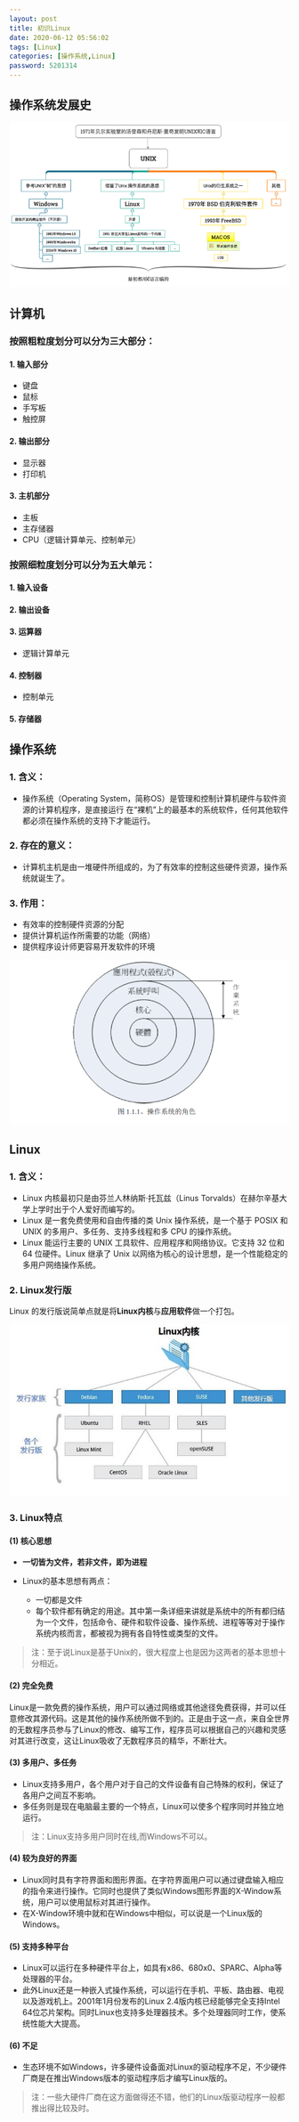 ```yaml
---
layout: post
title: 初识Linux
date: 2020-06-12 05:56:02
tags: [Linux]
categories: [操作系统,Linux]
password: 5201314
---
```


## 操作系统发展史

![](https://github.com/CharlieTao/CharlieTao.github.sources/blob/master/BigData/Pictures/Linux/操作系统发展史.png?raw=true)


<!-- more -->

## 计算机

### 按照粗粒度划分可以分为三大部分：
#### 1. 输入部分
- 键盘
- 鼠标
- 手写板
- 触控屏

#### 2. 输出部分
- 显示器
- 打印机

#### 3. 主机部分
- 主板
- 主存储器
- CPU（逻辑计算单元、控制单元）


### 按照细粒度划分可以分为五大单元：

#### 1. 输入设备
#### 2. 输出设备
#### 3. 运算器
- 逻辑计算单元
#### 4. 控制器
- 控制单元
#### 5. 存储器

  

## 操作系统

### 1. 含义：
- 操作系统（Operating System，简称OS）是管理和控制计算机硬件与软件资源的计算机程序，是直接运行  在“裸机”上的最基本的系统软件，任何其他软件都必须在操作系统的支持下才能运行。

### 2. 存在的意义：
- 计算机主机是由一堆硬件所组成的，为了有效率的控制这些硬件资源，操作系统就诞生了。

### 3. 作用：
- 有效率的控制硬件资源的分配
- 提供计算机运作所需要的功能（网络）
- 提供程序设计师更容易开发软件的环境

![](https://github.com/CharlieTao/CharlieTao.github.sources/blob/master/BigData/Pictures/Linux/操作系统.png?raw=true)


## Linux

### 1. 含义：

- Linux 内核最初只是由芬兰人林纳斯·托瓦兹（Linus Torvalds）在赫尔辛基大学上学时出于个人爱好而编写的。
- Linux 是一套免费使用和自由传播的类 Unix 操作系统，是一个基于 POSIX 和 UNIX 的多用户、多任务、支持多线程和多 CPU 的操作系统。
- Linux 能运行主要的 UNIX 工具软件、应用程序和网络协议。它支持 32 位和 64 位硬件。Linux 继承了 Unix 以网络为核心的设计思想，是一个性能稳定的多用户网络操作系统。

  
### 2. Linux发行版
Linux 的发行版说简单点就是将**Linux内核**与**应用软件**做一个打包。​

![](https://github.com/CharlieTao/CharlieTao.github.sources/blob/master/BigData/Pictures/Linux/Linux各版本.png?raw=true)

### 3. Linux特点

#### (1) 核心思想

- **一切皆为文件，若非文件，即为进程**

- Linux的基本思想有两点：
    - 一切都是文件
    - 每个软件都有确定的用途。其中第一条详细来讲就是系统中的所有都归结为一个文件，包括命令、硬件和软件设备、操作系统、进程等等对于操作系统内核而言，都被视为拥有各自特性或类型的文件。
    
> 注：至于说Linux是基于Unix的，很大程度上也是因为这两者的基本思想十分相近。


#### (2) 完全免费

Linux是一款免费的操作系统，用户可以通过网络或其他途径免费获得，并可以任意修改其源代码。这是其他的操作系统所做不到的。正是由于这一点，来自全世界的无数程序员参与了Linux的修改、编写工作，程序员可以根据自己的兴趣和灵感对其进行改变，这让Linux吸收了无数程序员的精华，不断壮大。

#### (3) 多用户、多任务
- Linux支持多用户，各个用户对于自己的文件设备有自己特殊的权利，保证了各用户之间互不影响。
- 多任务则是现在电脑最主要的一个特点，Linux可以使多个程序同时并独立地运行。

> 注：Linux支持多用户同时在线,而Windows不可以。


#### (4) 较为良好的界面
- Linux同时具有字符界面和图形界面。在字符界面用户可以通过键盘输入相应的指令来进行操作。它同时也提供了类似Windows图形界面的X-Window系统，用户可以使用鼠标对其进行操作。
- 在X-Window环境中就和在Windows中相似，可以说是一个Linux版的Windows。
  

#### (5) 支持多种平台
- Linux可以运行在多种硬件平台上，如具有x86、680x0、SPARC、Alpha等处理器的平台。
- 此外Linux还是一种嵌入式操作系统，可以运行在手机、平板、路由器、电视以及游戏机上。2001年1月份发布的Linux 2.4版内核已经能够完全支持Intel 64位芯片架构。同时Linux也支持多处理器技术。多个处理器同时工作，使系统性能大大提高。

#### (6) 不足
- 生态环境不如Windows，许多硬件设备面对Linux的驱动程序不足，不少硬件厂商是在推出Windows版本的驱动程序后才编写Linux版的。
>注：一些大硬件厂商在这方面做得还不错，他们的Linux版驱动程序一般都推出得比较及时。
